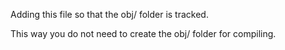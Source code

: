 Adding this file so that the obj/ folder is tracked.

This way you do not need to create the obj/ folder for compiling.